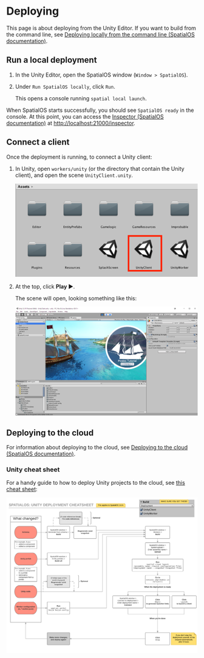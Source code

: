 # Deploying

This page is about deploying from the Unity Editor. If you want to build from the command line, see
[Deploying locally from the command line (SpatialOS documentation)](https://docs.improbable.io/reference/12.2/shared/deploy/deploy-local).

## Run a local deployment

1. In the Unity Editor, open the SpatialOS window (`Window > SpatialOS`).
2. Under `Run SpatialOS locally`, click `Run`.

    This opens a console running `spatial local launch`.

When SpatialOS starts successfully, you should see `SpatialOS ready` in the console. At this point, you can access the
[Inspector (SpatialOS documentation)](https://docs.improbable.io/reference/12.2/shared/glossary#inspector) at [http://localhost:21000/inspector](http://localhost:21000/inspector).

## Connect a client

Once the deployment is running, to connect a Unity client:

1. In Unity, open `workers/unity` (or the directory that contain the Unity client),
   and open the scene `UnityClient.unity`. 

    ![UnityClient scene in Unity assets](../assets/pirates/lesson1/openunityclientscene.png)

2. At the top, click **Play ▶**.

    The scene will open, looking something like this:

    ![Open scene in Unity](../assets/pirates/lesson1/unity-editor-connect.png)

## Deploying to the cloud

For information about deploying to the cloud, see [Deploying to the cloud (SpatialOS documentation)](https://docs.improbable.io/reference/12.2/shared/deploy/deploy-cloud).

### Unity cheat sheet

For a handy guide to how to deploy Unity projects to the cloud, see
[this cheat sheet](../assets/deploy/unitycloudcheatsheet.pdf):

![Unity cloud cheat sheet](../assets/deploy/unitycloudcheatsheet.png)